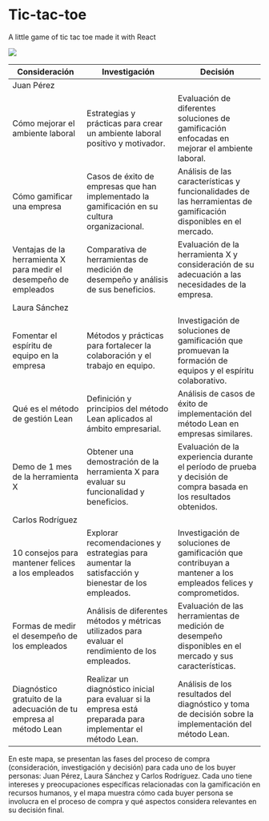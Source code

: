 # Tic-tac-toe
A little game of tic tac toe made it with React

<img src="https://user-images.githubusercontent.com/88790737/213325260-81f58176-c8b1-415d-9eff-287e1fb1c8a7.png"/>


|    Consideración    |   Investigación    |     Decisión    |
|---------------|-----------------|--------------|
| Juan Pérez | | |
| Cómo mejorar el ambiente laboral | Estrategias y prácticas para crear un ambiente laboral positivo y motivador. | Evaluación de diferentes soluciones de gamificación enfocadas en mejorar el ambiente laboral. |
| Cómo gamificar una empresa | Casos de éxito de empresas que han implementado la gamificación en su cultura organizacional. | Análisis de las características y funcionalidades de las herramientas de gamificación disponibles en el mercado. |
| Ventajas de la herramienta X para medir el desempeño de empleados | Comparativa de herramientas de medición de desempeño y análisis de sus beneficios. | Evaluación de la herramienta X y consideración de su adecuación a las necesidades de la empresa. |
| Laura Sánchez | | |
| Fomentar el espíritu de equipo en la empresa | Métodos y prácticas para fortalecer la colaboración y el trabajo en equipo. | Investigación de soluciones de gamificación que promuevan la formación de equipos y el espíritu colaborativo. |
| Qué es el método de gestión Lean | Definición y principios del método Lean aplicados al ámbito empresarial. | Análisis de casos de éxito de implementación del método Lean en empresas similares. |
| Demo de 1 mes de la herramienta X | Obtener una demostración de la herramienta X para evaluar su funcionalidad y beneficios. | Evaluación de la experiencia durante el período de prueba y decisión de compra basada en los resultados obtenidos. |
| Carlos Rodríguez | | |
| 10 consejos para mantener felices a los empleados | Explorar recomendaciones y estrategias para aumentar la satisfacción y bienestar de los empleados. | Investigación de soluciones de gamificación que contribuyan a mantener a los empleados felices y comprometidos. |
| Formas de medir el desempeño de los empleados | Análisis de diferentes métodos y métricas utilizados para evaluar el rendimiento de los empleados. | Evaluación de las herramientas de medición de desempeño disponibles en el mercado y sus características. |
| Diagnóstico gratuito de la adecuación de tu empresa al método Lean | Realizar un diagnóstico inicial para evaluar si la empresa está preparada para implementar el método Lean. | Análisis de los resultados del diagnóstico y toma de decisión sobre la implementación del método Lean. |

En este mapa, se presentan las fases del proceso de compra (consideración, investigación y decisión) para cada uno de los buyer personas: Juan Pérez, Laura Sánchez y Carlos Rodríguez. Cada uno tiene intereses y preocupaciones específicas relacionadas con la gamificación en recursos humanos, y el mapa muestra cómo cada buyer persona se involucra en el proceso de compra y qué aspectos considera relevantes en su decisión final.
